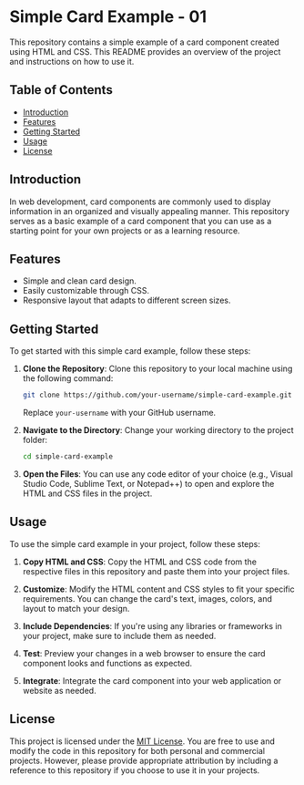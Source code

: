 # Simple Card Example - 01

This repository contains a simple example of a card component created using HTML and CSS. This README provides an overview of the project and instructions on how to use it.

## Table of Contents

- [Introduction](#introduction)
- [Features](#features)
- [Getting Started](#getting-started)
- [Usage](#usage)
- [License](#license)

## Introduction

In web development, card components are commonly used to display information in an organized and visually appealing manner. This repository serves as a basic example of a card component that you can use as a starting point for your own projects or as a learning resource.

## Features

- Simple and clean card design.
- Easily customizable through CSS.
- Responsive layout that adapts to different screen sizes.

## Getting Started

To get started with this simple card example, follow these steps:

1. **Clone the Repository**: Clone this repository to your local machine using the following command:

   ```bash
   git clone https://github.com/your-username/simple-card-example.git
   ```

   Replace `your-username` with your GitHub username.

2. **Navigate to the Directory**: Change your working directory to the project folder:

   ```bash
   cd simple-card-example
   ```

3. **Open the Files**: You can use any code editor of your choice (e.g., Visual Studio Code, Sublime Text, or Notepad++) to open and explore the HTML and CSS files in the project.

## Usage

To use the simple card example in your project, follow these steps:

1. **Copy HTML and CSS**: Copy the HTML and CSS code from the respective files in this repository and paste them into your project files.

2. **Customize**: Modify the HTML content and CSS styles to fit your specific requirements. You can change the card's text, images, colors, and layout to match your design.

3. **Include Dependencies**: If you're using any libraries or frameworks in your project, make sure to include them as needed.

4. **Test**: Preview your changes in a web browser to ensure the card component looks and functions as expected.

5. **Integrate**: Integrate the card component into your web application or website as needed.

## License

This project is licensed under the [MIT License](LICENSE). You are free to use and modify the code in this repository for both personal and commercial projects. However, please provide appropriate attribution by including a reference to this repository if you choose to use it in your projects.
